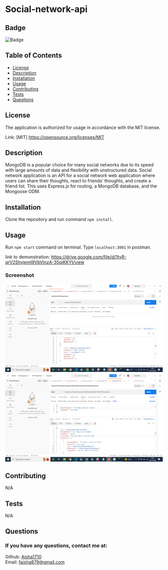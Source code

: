 # Social-network-api

## Badge

![Badge](http://img.shields.io/badge/license-MIT-blue.png)
<br>

## Table of Contents

- [License](#license)
- [Description](#description)
- [Installation](#installation)
- [Usage](#usage)
- [Contributing](#contributing)
- [Tests](#tests)
- [Questions](#questions)

## License

The application is authorized for usage in accordance with the MIT license.

Link: [MIT] https://opensource.org/licenses/MIT

## Description

MongoDB is a popular choice for many social networks due to its speed with large amounts of data and flexibility with unstructured data. Social network application is an API for a social network web application where users can share their thoughts, react to friends’ thoughts, and create a friend list. This uses Express.js for routing, a MongoDB database, and the Mongoose ODM.

## Installation

Clone the repository and run command `npm install`.

## Usage

Run `npm start` command on terminal. Type `localhost:3001` in postman.

link to demonstration: https://drive.google.com/file/d/1tyR-qrV2ShyjemI9VbVInzA-35qiKKYt/view

### Screenshot

![snippet of code.](</Images/Screenshot (18).png>)
![snippet of code.](</Images/Screenshot (19).png>)

## Contributing

N/A

## Tests

N/A

## Questions

### If you have any questions, contact me at:

Github: [Aisha1710](https://github.com/Aisha1710)
<br>
Email: faisha879@gmail.com
